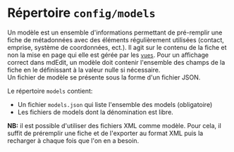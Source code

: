 # Répertoire ``config/models``

Un modèle est un ensemble d'informations permettant de pré-remplir une fiche de métadonnées avec des éléments régulièrement utilisées (contact, emprise, système de coordonnées, ect.).
Il agit sur le contenu de la fiche et non la mise en page qui elle est gérée par les [``vues``](https://github.com/cigalsace/mdedit/tree/master/config/views).
Pour un affichage correct dans mdEdit, un modèle doit contenir l'ensemble des champs de la fiche en le définissant à la valeur nulle si nécessaire.  
Un fichier de modèle se présente sous la forme d'un fichier JSON.

Le répertoire ``models`` contient:
- Un fichier ``models.json`` qui liste l'ensemble des models (obligatoire)
- Les fichiers de models dont la dénomination est libre.

**NB:** il est possible d'utiliser des fichiers XML comme modèle. Pour cela, il suffit de préremplir une fiche et de l'exporter au format XML puis la recharger à chaque fois que l'on en a besoin.
